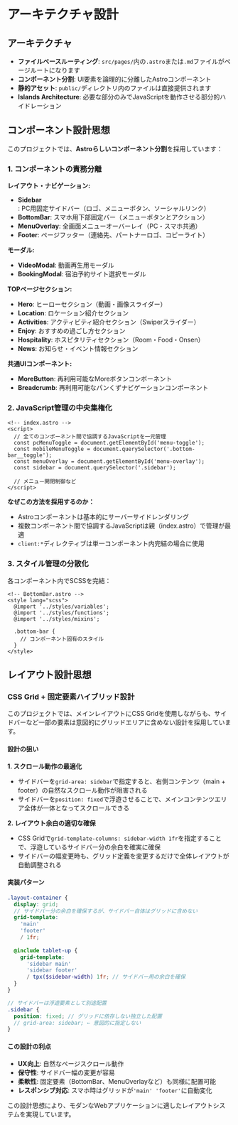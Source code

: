 # アーキテクチャ設計

## アーキテクチャ

- **ファイルベースルーティング**: `src/pages/`内の`.astro`または`.md`ファイルがページルートになります
- **コンポーネント分割**: UI要素を論理的に分離したAstroコンポーネント
- **静的アセット**: `public/`ディレクトリ内のファイルは直接提供されます
- **Islands Architecture**: 必要な部分のみでJavaScriptを動作させる部分的ハイドレーション

## コンポーネント設計思想

このプロジェクトでは、**Astroらしいコンポーネント分割**を採用しています：

### 1. コンポーネントの責務分離

**レイアウト・ナビゲーション:**
- **Sidebar**: PC用固定サイドバー（ロゴ、メニューボタン、ソーシャルリンク）
- **BottomBar**: スマホ用下部固定バー（メニューボタンとアクション）
- **MenuOverlay**: 全画面メニューオーバーレイ（PC・スマホ共通）
- **Footer**: ページフッター（連絡先、パートナーロゴ、コピーライト）

**モーダル:**
- **VideoModal**: 動画再生用モーダル
- **BookingModal**: 宿泊予約サイト選択モーダル

**TOPページセクション:**
- **Hero**: ヒーローセクション（動画・画像スライダー）
- **Location**: ロケーション紹介セクション
- **Activities**: アクティビティ紹介セクション（Swiperスライダー）
- **Enjoy**: おすすめの過ごし方セクション
- **Hospitality**: ホスピタリティセクション（Room・Food・Onsen）
- **News**: お知らせ・イベント情報セクション

**共通UIコンポーネント:**
- **MoreButton**: 再利用可能なMoreボタンコンポーネント
- **Breadcrumb**: 再利用可能なパンくずナビゲーションコンポーネント

### 2. JavaScript管理の中央集権化
```astro
<!-- index.astro -->
<script>
  // 全てのコンポーネント間で協調するJavaScriptを一元管理
  const pcMenuToggle = document.getElementById('menu-toggle');
  const mobileMenuToggle = document.querySelector('.bottom-bar__toggle');
  const menuOverlay = document.getElementById('menu-overlay');
  const sidebar = document.querySelector('.sidebar');
  
  // メニュー開閉制御など
</script>
```

**なぜこの方法を採用するのか：**
- Astroコンポーネントは基本的にサーバーサイドレンダリング
- 複数コンポーネント間で協調するJavaScriptは親（index.astro）で管理が最適
- `client:*`ディレクティブは単一コンポーネント内完結の場合に使用

### 3. スタイル管理の分散化
各コンポーネント内でSCSSを完結：
```astro
<!-- BottomBar.astro -->
<style lang="scss">
  @import '../styles/variables';
  @import '../styles/functions';
  @import '../styles/mixins';
  
  .bottom-bar {
    // コンポーネント固有のスタイル
  }
</style>
```

## レイアウト設計思想

### CSS Grid + 固定要素ハイブリッド設計

このプロジェクトでは、メインレイアウトにCSS Gridを使用しながらも、サイドバーなど一部の要素は意図的にグリッドエリアに含めない設計を採用しています。

#### 設計の狙い

**1. スクロール動作の最適化**
- サイドバーを`grid-area: sidebar`で指定すると、右側コンテンツ（main + footer）の自然なスクロール動作が阻害される
- サイドバーを`position: fixed`で浮遊させることで、メインコンテンツエリア全体が一体となってスクロールできる

**2. レイアウト余白の適切な確保**
- CSS Gridで`grid-template-columns: sidebar-width 1fr`を指定することで、浮遊しているサイドバー分の余白を確実に確保
- サイドバーの幅変更時も、グリッド定義を変更するだけで全体レイアウトが自動調整される

#### 実装パターン

```scss
.layout-container {
  display: grid;
  // サイドバー分の余白を確保するが、サイドバー自体はグリッドに含めない
  grid-template:
    'main'
    'footer'
    / 1fr;
  
  @include tablet-up {
    grid-template:
      'sidebar main'
      'sidebar footer'
      / tpx($sidebar-width) 1fr; // サイドバー用の余白を確保
  }
}

// サイドバーは浮遊要素として別途配置
.sidebar {
  position: fixed; // グリッドに依存しない独立した配置
  // grid-area: sidebar; ← 意図的に指定しない
}
```

#### この設計の利点

- **UX向上**: 自然なページスクロール動作
- **保守性**: サイドバー幅の変更が容易
- **柔軟性**: 固定要素（BottomBar、MenuOverlayなど）も同様に配置可能
- **レスポンシブ対応**: スマホ時はグリッドが`'main' 'footer'`に自動変化

この設計思想により、モダンなWebアプリケーションに適したレイアウトシステムを実現しています。